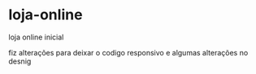 # loja-online
loja online inicial

fiz alterações para deixar o codigo responsivo e algumas alterações no desnig 

